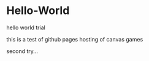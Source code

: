 # Hello-World
hello world trial

this is a test of github pages hosting of canvas games

second try...
